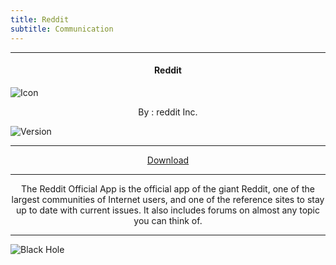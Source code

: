 ```yaml
---
title: Reddit
subtitle: Communication
---
```

---

<h4> <p align="center"> Reddit </p> </h4>

![Icon](https://rb.gy/uayk2v)

<p align="center"> By : reddit Inc. </p>

![Version](https://rb.gy/pqezy)

---

<p align ="center">
<a href="https://clk.asia/FWiJRP" class="btn btn-outline-success"> Download </a>
</p>

---

<p align="center">
The Reddit Official App is the official app of the giant Reddit, one of the largest communities of Internet users, and one of the reference sites to stay up to date with current issues. It also includes forums on almost any topic you can think of.
</p>

---

![Black Hole](https://rb.gy/z0dyyw)
